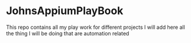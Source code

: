 # JohnsAppiumPlayBook

This repo contains all my play work for different projects I will add here all the thing I will be doing that are automation related

